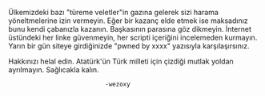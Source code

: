 Ülkemizdeki bazı "türeme veletler"in gazına gelerek sizi harama yöneltmelerine izin vermeyin. Eğer bir kazanç elde etmek ise maksadınız bunu kendi çabanızla kazanın. Başkasının parasına göz dikmeyin. İnternet üstündeki her linke güvenmeyin, her scripti içeriğini incelemeden kurmayın. Yarın bir gün siteye girdiğinizde "pwned by xxxx" yazısıyla karşılaşırsınız. 

Hakkınızı helal edin. Atatürk'ün Türk milleti için çizdiği mutlak yoldan ayrılmayın. Sağlıcakla kalın.





 
                               -wezoxy  
